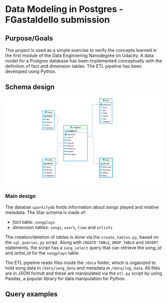 # Data Modeling in Postgres - FGastaldello submission

## Purpose/Goals
This project is used as a simple exercise to verify the concepts learned in the first module of the Data Enginnering Nanodegree on Udacity.
A data model for a Postgres database has been implemented conceptually with the definition of fact and dimension tables. The ETL pipeline has been developed using Python.

## Schema design

![image info](./imgs/EDR.png)

### Main design

The databse `sparkifydb` holds information about songs played and relative metadata. The Star schema is made of:

 - *fact table*: `songplays`
 - *dimension tables*: `songs`, `users`, `time` and `artists`
 
The creation/deletion of tables is done via the `create_tables.py`, based on the `sql_queries.py` script.
Along with `CREATE TABLE`, `DROP TABLE` and `INSERT` statements, the script has a `song_select` query that can retrieve the *song_id* and *artist_id* for the `songplays` table.

The ETL pipeline reads files inside the `/data` folder, which is organized to hold song data in `/data/song_data` and metadata in `/data/log_data`.
All files are in JSON format and these are manipulated via the `etl.py` script by using Pandas, a popular library for data manipulation for Python.


## Query examples